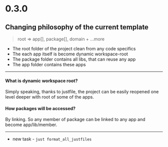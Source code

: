 # 0.3.0

## Changing philosophy of the current template

> root => app[], package[], domain + ...more

- The root folder of the project clean from any code specifics
- The each app itself is become dynamic workspace-root
- The package folder contains all libs, that can reuse any app
- The app folder contains these apps

---

#### What is dynamic workspace root?

Simply speaking, thanks to justfile, the project can be easily reopened one
level deeper with root of some of the apps.

#### How packages will be accessed?

By linking. So any member of package can be linked to any app and become
app/lib/member.

---

- new task - `just format_all_justfiles`
